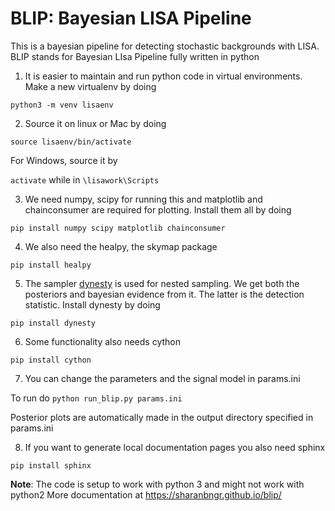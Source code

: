 #  BLIP: Bayesian LISA Pipeline



This is a bayesian pipeline for detecting stochastic backgrounds with LISA. BLIP stands for Bayesian LIsa Pipeline fully written in python


1) It is easier to maintain and run python code in virtual environments. Make a new virtualenv by doing

`python3 -m venv lisaenv`

2) Source it on linux or Mac by doing

`source lisaenv/bin/activate`

For Windows, source it by 

`activate`  while in `\lisawork\Scripts`


3) We need numpy, scipy for running this and matplotlib and chainconsumer are required for plotting. Install them all by doing

`pip install numpy scipy matplotlib chainconsumer`

4) We also need the healpy, the skymap package

`pip install healpy`

5) The sampler [dynesty](https://dynesty.readthedocs.io/en/latest/) is used for nested sampling. We get both the posteriors and bayesian evidence from it. The latter is the detection statistic. Install dynesty by doing

`pip install dynesty`

6) Some functionality also needs cython

`pip install cython`

7) You can change the parameters and the signal model in params.ini

To run do `python run_blip.py params.ini`

Posterior plots are automatically made in the output directory specified in params.ini


8) If you want to generate local documentation pages you also need sphinx

`pip install sphinx`

**Note**: The code is setup to work with python 3 and might not work with python2
More documentation at https://sharanbngr.github.io/blip/
